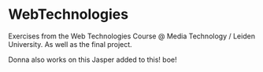 # WebTechnologies

Exercises from the Web Technologies Course @ Media Technology / Leiden University. As well as the final project.

Donna also works on this
Jasper added to this!
boe!
